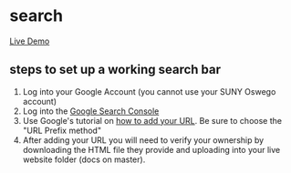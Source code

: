 # search
[Live Demo](https://cyberthread.github.io/search/)

## steps to set up a working search bar
1. Log into your Google Account (you cannot use your SUNY Oswego account)
1. Log into the [Google Search Console](http://www.google.com/webmasters/tools)
1. Use Google's tutorial on [how to add your URL](http://support.google.com/webmasters/bin/answer.py?hl=en&answer=34592). Be sure to choose the "URL Prefix method"
1. After adding your URL you will need to verify your ownership by downloading the HTML file they provide and uploading into your live website folder (docs on master).
